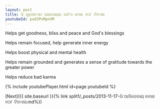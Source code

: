 ```yaml
---
layout: post
title: ଓଁ ମୁକ୍ତାନଏମ ପାରାମାୟାଇ ଗାଟିଏ ନମାହ ୧୦୮ ଟିମଏସ
youtubeId: pud3PnMpnVM
---
```

 
 
Helps get goodness, bliss and peace and God's blessings
 
Helps remain focused, help generate inner energy 
 
Helps boost physical and mental health 
 
Helps remain grounded and generates a sense of gratitude towards the greater power 
 
Helps reduce bad karma
 
 
 
 


{% include youtubePlayer.html id=page.youtubeId %}
 
[Next]({{ site.baseurl }}{% link  split1/_posts/2013-11-17-ଓଁ ଆଦିଦେବାୟ ନମାହ ୧୦୮ ଟିମଏସ.md%})
 
